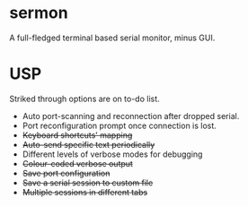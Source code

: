 # sermon

A full-fledged terminal based serial monitor, minus GUI.

# USP

Striked through options are on to-do list.

+ Auto port-scanning and reconnection after dropped serial.
+ Port reconfiguration prompt once connection is lost.
+ ~~Keyboard shortcuts' mapping~~
+ ~~Auto-send specific text periodically~~
+ Different levels of verbose modes for debugging
+ ~~Colour-coded verbose output~~
+ ~~Save port configuration~~
+ ~~Save a serial session to custom file~~
+ ~~Multiple sessions in different tabs~~
